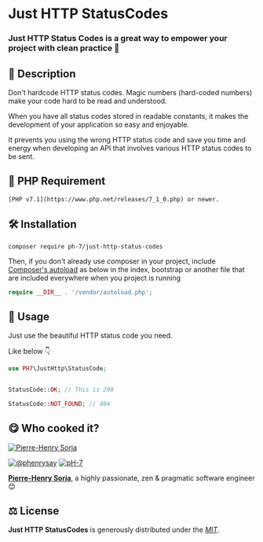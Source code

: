 # Just HTTP StatusCodes

### Just HTTP Status Codes is a great way to empower your project with clean practice 💫

## 📄 Description

Don't hardcode HTTP status codes. Magic numbers (hard-coded numbers) make your code hard to be read and understood.

When you have all status codes stored in readable constants, it makes the development of your application so easy and enjoyable.

It prevents you using the wrong HTTP status code and save you time and energy when developing an API that involves various HTTP status codes to be sent.

## 🐘 PHP Requirement

```
[PHP v7.1](https://www.php.net/releases/7_1_0.php) or newer.
```

## 🛠 Installation

```
composer require ph-7/just-http-status-codes
```

Then, if you don't already use composer in your project, include [Composer's autoload](https://getcomposer.org/doc/01-basic-usage.md#autoloading) as below in the index, bootstrap or another file that are included everywhere when you project is running

```php
require __DIR__ . '/vendor/autoload.php';
```


## 🥳 Usage

Just use the beautiful HTTP status code you need.

Like below 👇

```php
use PH7\JustHttp\StatusCode;


StatusCode::OK; // This is 200

StatusCode::NOT_FOUND; // 404
```

## 😋 Who cooked it?

[![Pierre-Henry Soria](https://s.gravatar.com/avatar/a210fe61253c43c869d71eaed0e90149?s=200)](https://ph7.me 'Pierre-Henry Soria personal website')

[![@phenrysay][twitter-image]](https://twitter.com/phenrysay) [![pH-7][github-image]](https://github.com/pH-7)

**[Pierre-Henry Soria](https://ph7.me)**, a highly passionate, zen &amp; pragmatic software engineer 😊

## ⚖️ License

**Just HTTP StatusCodes** is generously distributed under the _[MIT](https://opensource.org/licenses/MIT)_.

<!-- GitHub's Markdown reference links -->

[twitter-image]: https://img.shields.io/badge/Twitter-1DA1F2?style=for-the-badge&logo=twitter&logoColor=white
[github-image]: https://img.shields.io/badge/GitHub-100000?style=for-the-badge&logo=github&logoColor=white
